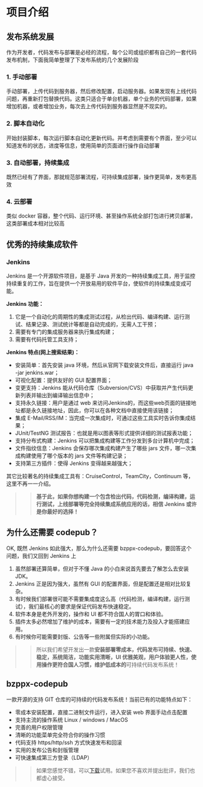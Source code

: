 # 项目介绍
## 发布系统发展
作为开发者，代码发布与部署是必经的流程，每个公司或组织都有自己的一套代码发布机制，下面我简单整理了下发布系统的几个发展阶段
### 1. 手动部署
手动部署，上传代码到服务器，然后修改配置，启动服务器。如果发现有上线代码问题，再重新打包替换代码。这类只适合于单台机器，单个业务的代码部署，如果增加机器，或者增加业务，每次去上传代码到服务器显然是不现实的。

### 2. 脚本自动化
开始封装脚本，每次运行脚本自动化更新代码。并考虑到需要有个界面，至少可以知道发布的状态，进度等信息，使用简单的页面进行操作自动部署

### 3. 自动部署，持续集成
既然已经有了界面，那就规范部署流程，可持续集成部署，操作更简单，发布更高效

### 4. 云部署
类似 docker 容器，整个代码、运行环境、甚至操作系统全部打包进行拷贝部署，这类部署成本相对比较高

## 优秀的持续集成软件
### Jenkins
Jenkins 是一个开源软件项目，是基于 Java 开发的一种持续集成工具，用于监控持续重复的工作，旨在提供一个开放易用的软件平台，使软件的持续集成变成可能。

**Jenkins 功能：**  
1. 它是一个自动化的周期性的集成测试过程，从检出代码、编译构建、运行测试、结果记录、测试统计等都是自动完成的，无需人工干预；
2. 需要有专门的集成服务器来执行集成构建；
2. 需要有代码托管工具支持；

**Jenkins 特点(网上搜索结果)：**  

- 安装简单：首先安装 java 环境，然后从官网下载安装文件后，直接运行 java -jar jenkins.war；
- 可视化配置：提供友好的 GUI 配置界面；
- 变更支持：Jenkins 能从代码仓库（Subversion/CVS）中获取并产生代码更新列表并输出到编译输出信息中；
- 支持永久链接：用户是通过 web 来访问Jenkins的，而这些web页面的链接地址都是永久链接地址，因此，你可以在各种文档中直接使用该链接；
- 集成 E-Mail/RSS/IM：当完成一次集成时，可通过这些工具实时告诉你集成结果；
- JUnit/TestNG 测试报告：也就是用以图表等形式提供详细的测试报表功能；
- 支持分布式构建：Jenkins 可以把集成构建等工作分发到多台计算机中完成；
- 文件指纹信息：Jenkins 会保存哪次集成构建产生了哪些 jars 文件，哪一次集成构建使用了哪个版本的 jars 文件等构建记录；
- 支持第三方插件：使得 Jenkins 变得越来越强大；

其它比较著名的持续集成工具有：CruiseControl，TeamCity，Continuum 等，这里不再一一介绍。  

>>**基于此，如果你想构建一个包含检出代码，代码检测，编译构建，运行测试，上线部署等完全持续集成系统应用的话，相信 Jenkins 或许是你最好的选择！** 

## 为什么还需要 codepub？
OK, 既然 Jenkins 如此强大，那么为什么还需要 bzppx-codepub，要回答这个问题，我们又回到 Jenkins 上  

1. 虽然部署还算简单，但对于不懂 Java 的小白来说首先要去了解怎么去安装 JDK。
2. Jenkins 正是因为强大，虽然有 GUI 的配置界面，但是配置还是相对比较复杂。
3. 有时候我们部署很可能不需要集成度这么高（代码检测，编译构建，运行测试），我们最核心的要求是保证代码发布快速稳定。
3. 软件本身是老外开发的，操作和 UI 都不符合国人的胃口和体验。
4. 插件太多必然增加了维护的成本，需要有一定的技术能力及投入才能搭建应用。
5. 有时候你可能需要封版、公告等一些附属但实际的小功能。

>>所以我们希望开发出一款**安装部署零成本，代码发布可持续、快速、稳定，系统简洁，功能实用清晰，UI 优雅美观，用户体验更人性，使用操作更符合国人习惯，维护低成本的**可持续代码发布系统！

## bzppx-codepub 
一款开源的支持 GIT 仓库的可持续的代码发布系统！当前已有的功能特点如下：

- 零成本安装配置，直接二进制文件运行，进入安装 web 界面手动点击配置
- 支持主流的操作系统 Linux / windows / MacOS
- 完善的用户权限管理
- 清晰的功能菜单完全符合你的操作习惯
- 代码支持 https/http/ssh 方式快速发布和回滚
- 实用的发布公告和封版管理
- 可快速集成第三方登录（LDAP）


>>如果您感觉不错，可以[下载](https://github.com/bzppx/bzppx-codepub)试用。如果您不喜欢并提出批评，我们也都虚心接受。